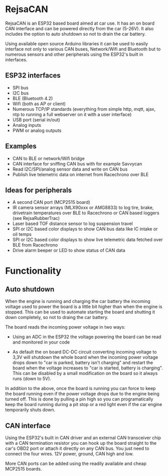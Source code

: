 # RejsaCAN

RejsaCAN is an ESP32 based board aimed at car use. It has an on board CAN interface and can be powered directly from the car (5-26V). It also includes the option to auto shutdown so not to drain the car battery.

Using available open source Arduino libraries it can be used to easily interface not only to various CAN buses, Network/Wifi and Bluetooth but to numerous sensors and other peripherals using the ESP32's built in interfaces.

## ESP32 interfaces

- SPI bus
- I2C bus
- BLE (Bluetooth 4.2)
- Wifi (both as AP or client)
- Numerous TCP/IP standards (everything from simple http, mqtt, ajax, ntp to running a full webserver on it with a user interface)
- USB port (serial in/out)
- Analog inputs
- PWM or analog outputs

## Examples

- CAN to BLE or network/Wifi bridge
- CAN interface for sniffing CAN bus with for example Savvycan
- Read I2C/SPI/analog sensor data and write on CAN bus
- Publish live telemetric data on internet from Racechrono over BLE

## Ideas for peripherals

- A second CAN port (MCP2515 board)
- IR camera sensor arrays (MLX90xxx or AMG8833) to log tire, brake, drivetrain temperatures over BLE to Racechrono or CAN based loggers (see RejsaRubberTrac)
- Laser based TOF distance sensor to log suspension travel
- SPI or I2C based color displays to show CAN bus data like IC intake or oil temps
- SPI or I2C based color displays to show live telemetric data fetched over BLE from Racechrono
- Drive alarm beeper or LED to show status of CAN data

# Functionality

## Auto shutdown

When the engine is running and charging the car battery the incoming voltage used to power the board is a little bit higher than when the engine is stopped. This can be used to automate starting the board and shutting it down completely, so not to draing the car battery.

The board reads the incoming power voltage in two ways:

- Using an ADC in the ESP32 the voltage powering the board can be read and monitored in your code

- As default the on board DC-DC circuit converting incoming voltage to 3,3V will shutdown the whole board when the incoming power voltage drops down to "car is parked, battery isn't charging" and restart the board when the voltage increases to "car is started, battery is charging". This can be disabled by a small modification on the board so it always runs (down to 5V).

In addition to the above, once the board is running you can force to keep the board running even if the power voltage drops due to the engine being turned off. This is done by pulling a pin high so you can programatically keep the board running during a pit stop or a red light even if the car engine temporarily shuts down.

## CAN interface

Using the ESP32's built in CAN driver and an external CAN transceiver chip with a CAN termination resistor you can hook up the board straight to the car's OBD2 port or attach it directly on any CAN bus. You just need to connect the four wires. 12V power, ground, CAN high and low.

More CAN ports can be added using the readily available and cheap MCP2515 boards.

#  
